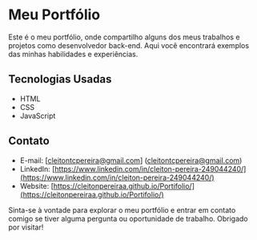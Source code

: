 # Meu Portfólio

Este é o meu portfólio, onde compartilho alguns dos meus trabalhos e projetos como desenvolvedor back-end. Aqui você encontrará exemplos das minhas habilidades e experiências.

## Tecnologias Usadas

- HTML
- CSS
- JavaScript


## Contato

- E-mail: [cleitontcpereira@gmail.com] (cleitontcpereira@gmail.com)
- LinkedIn: [https://www.linkedin.com/in/cleiton-pereira-249044240/](https://www.linkedin.com/in/cleiton-pereira-249044240/)
- Website: [https://cleitonpereiraa.github.io/Portifolio/](https://cleitonpereiraa.github.io/Portifolio/)

Sinta-se à vontade para explorar o meu portfólio e entrar em contato comigo se tiver alguma pergunta ou oportunidade de trabalho. Obrigado por visitar!